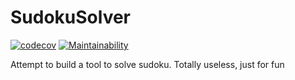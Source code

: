 # SudokuSolver

[![codecov](https://codecov.io/gh/NicolasReyrolle/SudokuSolver/branch/master/graph/badge.svg)](https://codecov.io/gh/NicolasReyrolle/SudokuSolver)
[![Maintainability](https://api.codeclimate.com/v1/badges/e4fe59df0ae41748c215/maintainability)](https://codeclimate.com/github/NicolasReyrolle/SudokuSolver/maintainability)

Attempt to build a tool to solve sudoku. Totally useless, just for fun
